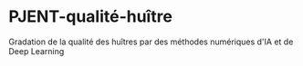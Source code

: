 # PJENT-qualité-huître
Gradation de la qualité des huîtres par des méthodes numériques d'IA et de Deep Learning 
